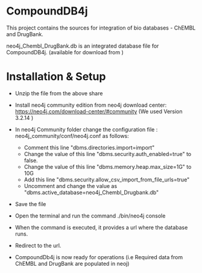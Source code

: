 # CompoundDB4j

This project contains the sources for integration of bio databases - ChEMBL and DrugBank.

neo4j_Chembl_DrugBank.db is an integrated database file for CompoundDB4j. (available for download from )



# Installation & Setup

* Unzip the file from the above share
* Install neo4j community edition from neo4j download center: https://neo4j.com/download-center/#community
  (We used Version 3.2.14 )
* In neo4j Community folder change the configuration file : neo4j_community/conf/neo4j.conf as follows:
    *  Comment this line "dbms.directories.import=import"
    *  Change the value of this line "dbms.security.auth_enabled=true" to false.
    *  Change the value of this line "dbms.memory.heap.max_size=1G" to 10G
    *  Add this line "dbms.security.allow_csv_import_from_file_urls=true"
    *  Uncomment  and change the value as "dbms.active_database=neo4j_Chembl_Drugbank.db" 
    
* Save the file
* Open the terminal and run the command ./bin/neo4j console
* When the command is executed, it provides a url where the database runs.
* Redirect to the url. 
* CompoundDb4j is now ready for operations (i.e Required data from ChEMBL and DrugBank are populated in neoj)
